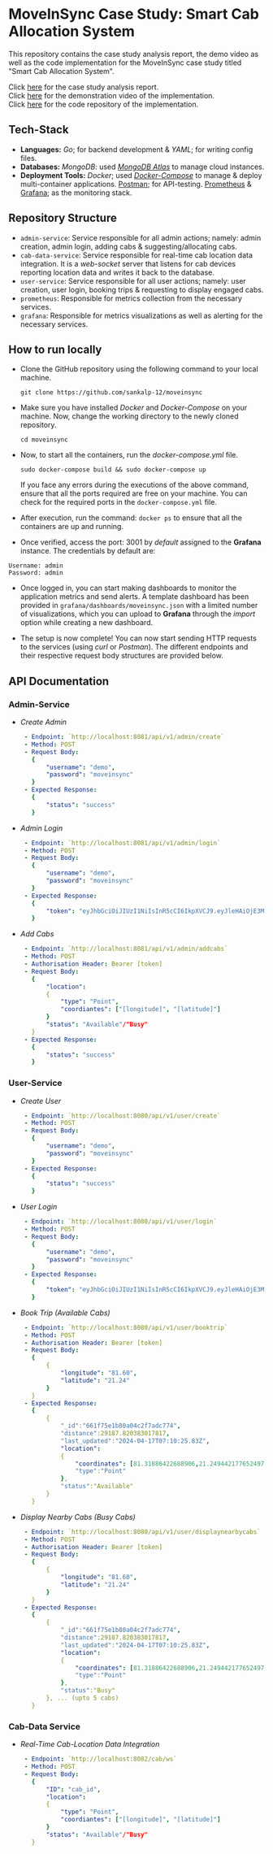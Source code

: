 # MoveInSync Case Study: Smart Cab Allocation System

This repository contains the case study analysis report, the demo video as well as the code implementation for the MoveInSync case study titled "Smart Cab Allocation System". 

Click [here](https://github.com/sankalp-12/moveinsync/blob/master/Analysis%20Report.pdf) for the case study analysis report. <br/>
Click [here](https://drive.google.com/file/d/1JqV-8VlDCL_KdXBnBOIRIT6FE7_JAv_g/view?usp=sharing) for the demonstration video of the implementation. <br/>
Click [here](https://github.com/sankalp-12/moveinsync) for the code repository of the implementation.

## Tech-Stack

- **Languages:** _Go_; for backend development & _YAML_; for writing config files.
- **Databases:** _MongoDB_: used _[MongoDB Atlas](https://www.mongodb.com/atlas/database)_ to manage cloud instances.
- **Deployment Tools:** _Docker_; used _[Docker-Compose](https://docs.docker.com/get-started/08_using_compose/)_ to manage & deploy multi-container applications. [Postman](https://www.postman.com/product/what-is-postman/); for API-testing. [Prometheus](https://prometheus.io/) & [Grafana](https://grafana.com/); as the monitoring stack.

## Repository Structure

- `admin-service`: Service responsible for all admin actions; namely: admin creation, admin login, adding cabs & suggesting/allocating cabs.
- `cab-data-service`: Service responsible for real-time cab location data integration. It is a _web-socket_ server that listens for cab devices reporting location data and writes it back to the database.
- `user-service`: Service responsible for all user actions; namely: user creation, user login, booking trips & requesting to display engaged cabs.
- `prometheus`: Responsible for metrics collection from the necessary services.
- `grafana`: Responsible for metrics visualizations as well as alerting for the necessary services.

## How to run locally

- Clone the GitHub repository using the following command to your local machine.
	```
	git clone https://github.com/sankalp-12/moveinsync
 	```

- Make sure you have installed _Docker_ and _Docker-Compose_ on your machine. Now, change the working directory to the newly cloned repository.
	```
	cd moveinsync
 	```

- Now, to start all the containers, run the _docker-compose.yml_ file.
   	```
    sudo docker-compose build && sudo docker-compose up
   	```
   If you face any errors during the executions of the above command, ensure that all the ports required are free on your machine. You can check for the required ports in the `docker-compose.yml` file.

- After execution, run the command: `docker ps` to ensure that all the containers are up and running.
   
- Once verified, access the port: 3001 by _default_ assigned to the **Grafana** instance. The credentials by default are: 
```
Username: admin
Password: admin
```

- Once logged in, you can start making dashboards to monitor the application metrics and send alerts. A template dashboard has been provided in `grafana/dashboards/moveinsync.json` with a limited number of visualizations, which you can upload to **Grafana** through the _import_ option while creating a new dashboard.

- The setup is now complete! You can now start sending HTTP requests to the services (using _curl_ or _Postman_). The different endpoints and their respective request body structures are provided below.

## API Documentation

### Admin-Service

- _Create Admin_
   ```yaml
    - Endpoint: `http://localhost:8081/api/v1/admin/create`
    - Method: POST
    - Request Body:
      {
          "username": "demo",
          "password": "moveinsync"
      }
    - Expected Response:
      {
          "status": "success"
      }
   ```

- _Admin Login_
   ```yaml
    - Endpoint: `http://localhost:8081/api/v1/admin/login`
    - Method: POST
    - Request Body:
      {
          "username": "demo",
          "password": "moveinsync"
      }
    - Expected Response:
      {
          "token": "eyJhbGciOiJIUzI1NiIsInR5cCI6IkpXVCJ9.eyJleHAiOjE3MTM1NzUxMzcsInVzZXJuYW1lIjoic2Fua2FscCJ9.0ySKDMXCGP7mFytkrAFFQo2JonX955OlKlWClwbTHLw"  
      }
   ```

 - _Add Cabs_
   ```yaml
    - Endpoint: `http://localhost:8081/api/v1/admin/addcabs`
    - Method: POST
    - Authorisation Header: Bearer [token]
    - Request Body:
      {
          "location":
          {
              "type": "Point",
              "coordiantes": ["[longitude]", "[latitude]"]
          }
          "status": "Available"/"Busy"
      }
    - Expected Response:
      {
          "status": "success"  
      }
   ```

### User-Service

- _Create User_
   ```yaml
    - Endpoint: `http://localhost:8080/api/v1/user/create`
    - Method: POST
    - Request Body:
      {
          "username": "demo",
          "password": "moveinsync"
      }
    - Expected Response:
      {
          "status": "success"
      }
   ```

- _User Login_
   ```yaml
    - Endpoint: `http://localhost:8080/api/v1/user/login`
    - Method: POST
    - Request Body:
      {
          "username": "demo",
          "password": "moveinsync"
      }
    - Expected Response:
      {
          "token": "eyJhbGciOiJIUzI1NiIsInR5cCI6IkpXVCJ9.eyJleHAiOjE3MTM1NzUxMzcsInVzZXJuYW1lIjoic2Fua2FscCJ9.0ySKDMXCGP7mFytkrAFFQo2JonX955OlKlWClwbTHLw"  
      }
   ```

 - _Book Trip (Available Cabs)_
   ```yaml
    - Endpoint: `http://localhost:8080/api/v1/user/booktrip`
    - Method: POST
    - Authorisation Header: Bearer [token]
    - Request Body:
      {
          {
              "longitude": "81.60",
              "latitude": "21.24"
          }
      }
    - Expected Response:
      {
          {
              "_id":"661f75e1b80a04c2f7adc774",
              "distance":29187.820383017817,
              "last_updated":"2024-04-17T07:10:25.83Z",
              "location":
              {
                  "coordinates": [81.31886422688906,21.249442177652497],
                  "type":"Point"
              },
              "status":"Available"
          }
      }
   ```
   
- _Display Nearby Cabs (Busy Cabs)_
   ```yaml
    - Endpoint: `http://localhost:8080/api/v1/user/displaynearbycabs`
    - Method: POST
    - Authorisation Header: Bearer [token]
    - Request Body:
      {
          {
              "longitude": "81.60",
              "latitude": "21.24"
          }
      }
    - Expected Response:
      {
          {
              "_id":"661f75e1b80a04c2f7adc774",
              "distance":29187.820383017817,
              "last_updated":"2024-04-17T07:10:25.83Z",
              "location":
              {
                  "coordinates": [81.31886422688906,21.249442177652497],
                  "type":"Point"
              },
              "status":"Busy"
          }, ... (upto 5 cabs)
      }
   ```

### Cab-Data Service

- _Real-Time Cab-Location Data Integration_
   ```yaml
    - Endpoint: `http://localhost:8082/cab/ws`
    - Method: POST
    - Request Body:
      { 
          "ID": "cab_id",
          "location":
          {
              "type": "Point",
              "coordiantes": ["[longitude]", "[latitude]"]
          }
          "status": "Available"/"Busy"
      }
   ```